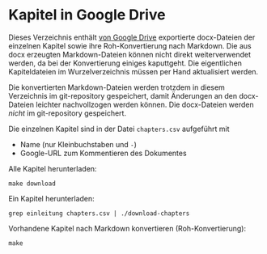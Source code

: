 # Kapitel in Google Drive

Dieses Verzeichnis enthält [von Google Drive](https://drive.google.com/drive/folders/1JMBLJlk71JqQMQY7j_uXwV47fX8NA_N2?usp=sharing) exportierte docx-Dateien der einzelnen Kapitel sowie ihre Roh-Konvertierung nach Markdown. Die aus docx erzeugten Markdown-Dateien können nicht direkt weiterverwendet werden, da bei der Konvertierung einiges kaputtgeht. Die eigentlichen Kapiteldateien im Wurzelverzeichnis müssen per Hand aktualisiert werden.

Die konvertierten Markdown-Dateien werden trotzdem in diesem Verzeichnis im git-repository gespeichert, damit Änderungen an den docx-Dateien leichter nachvollzogen werden können. Die docx-Dateien werden *nicht* im git-repository gespeichert.

Die einzelnen Kapitel sind in der Datei `chapters.csv` aufgeführt mit

* Name (nur Kleinbuchstaben und `-`) 
* Google-URL zum Kommentieren des Dokumentes

Alle Kapitel herunterladen:

    make download

Ein Kapitel herunterladen:

    grep einleitung chapters.csv | ./download-chapters

Vorhandene Kapitel nach Markdown konvertieren (Roh-Konvertierung):

    make

